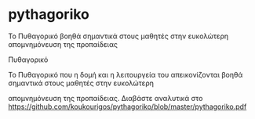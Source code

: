 # pythagoriko
Το Πυθαγορικό βοηθά σημαντικά στους μαθητές στην ευκολώτερη απομνημόνευση της προπαίδειας

Πυθαγορικό

Το Πυθαγορικό που η δομή και η λειτουργεία του απεικονίζονται  βοηθά σημαντικά στους μαθητές στην ευκολώτερη

απομνημόνευση της προπαίδειας. Διαβάστε αναλυτικά στο https://github.com/koukourigos/pythagoriko/blob/master/pythagoriko.pdf
